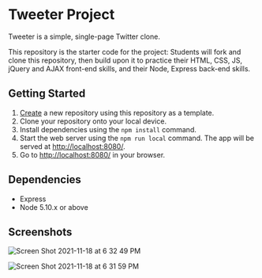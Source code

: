# Tweeter Project

Tweeter is a simple, single-page Twitter clone.

This repository is the starter code for the project: Students will fork and clone this repository, then build upon it to practice their HTML, CSS, JS, jQuery and AJAX front-end skills, and their Node, Express back-end skills.

## Getting Started

1. [Create](https://docs.github.com/en/repositories/creating-and-managing-repositories/creating-a-repository-from-a-template) a new repository using this repository as a template.
2. Clone your repository onto your local device.
3. Install dependencies using the `npm install` command.
4. Start the web server using the `npm run local` command. The app will be served at <http://localhost:8080/>.
5. Go to <http://localhost:8080/> in your browser.

## Dependencies

- Express
- Node 5.10.x or above

## Screenshots

![Screen Shot 2021-11-18 at 6 32 49 PM](https://user-images.githubusercontent.com/91638976/142556092-4e9bf664-bda2-466b-b294-e8b7050edd7e.png)

![Screen Shot 2021-11-18 at 6 31 59 PM](https://user-images.githubusercontent.com/91638976/142556174-51d9b703-be77-44c9-8601-0d999a48b3d9.png)

